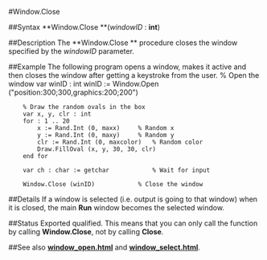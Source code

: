 
#Window.Close

##Syntax
**Window.Close **(*windowID* : **int**)

##Description
The **Window.Close ** procedure closes the window specified by the *windowID* parameter.

##Example
The following program opens a window, makes it active and then closes the window after getting a keystroke from the user.
        % Open the window
        var winID : int
        winID := Window.Open ("position:300;300,graphics:200;200")
        
        % Draw the random ovals in the box
        var x, y, clr : int
        for : 1 .. 20
            x := Rand.Int (0, maxx)     % Random x
            y := Rand.Int (0, maxy)     % Random y
            clr := Rand.Int (0, maxcolor)   % Random color
            Draw.FillOval (x, y, 30, 30, clr)
        end for
        
        var ch : char := getchar            % Wait for input
        
        Window.Close (winID)            % Close the window
##Details
If a window is selected (i.e. output is going to that window) when it is closed, the main **Run** window becomes the selected window.

##Status
Exported qualified.
This means that you can only call the function by calling **Window.Close**, not by calling **Close**.

##See also
**[window_open.html](Window.Open)** and **[window_select.html](Window.Select)**.
